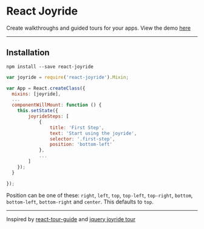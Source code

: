 React Joyride
===

Create walkthroughs and guided tours for your apps. View the demo [here](http://gilbarbara.github.io/react-joyride/)

---

## Installation

`npm install --save react-joyride`

```javascript
var joyride = require('react-joyride').Mixin;

var App = React.createClass({
  mixins: [joyride],
  ...
  componentWillMount: function () {
  	this.setState({
  		joyrideSteps: [
  			{
  				title: 'First Step',
  				text: 'Start using the joyride',
  				selector: '.first-step',
  				position: 'bottom-left'
  			},
  			...	
  		]
  	});
  }

});

```

Position can be one of these: `right`, `left`, `top`, `top-left`, `top-right`, `bottom`, `bottom-left`, `bottom-right` and `center`. This defaults to `top`.

---

Inspired by [react-tour-guide](https://github.com/jakemmarsh/react-tour-guide) and [jquery joyride tour](http://zurb.com/playground/jquery-joyride-feature-tour-plugin)
